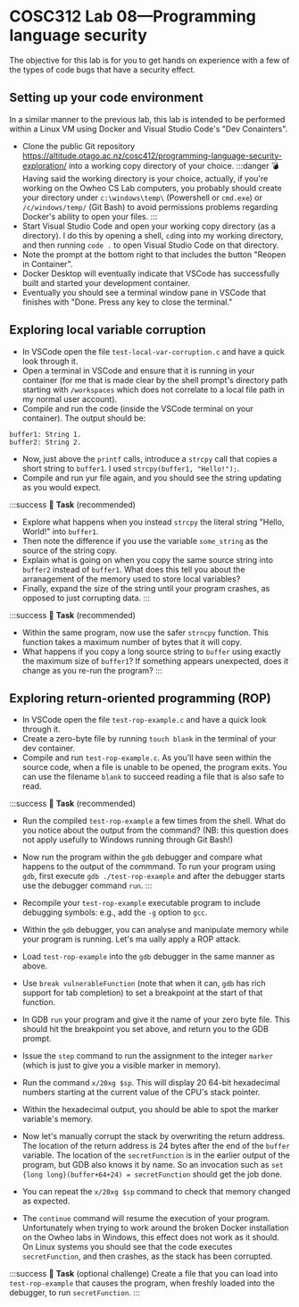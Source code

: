 # COSC312 Lab 08—Programming language security

The objective for this lab is for you to get hands on experience with a few of the types of code bugs that have a security effect.

## Setting up your code environment

In a similar manner to the previous lab, this lab is intended to be performed within a Linux VM using Docker and Visual Studio Code's "Dev Conainters".

- Clone the public Git repository https://altitude.otago.ac.nz/cosc412/programming-language-security-exploration/ into a working copy directory of your choice.
:::danger
:bomb: Having said the working directory is your choice, actually, if you're working on the Owheo CS Lab computers, you probably should create your directory under `c:\windows\temp\` (Powershell or `cmd.exe`) or `/c/windows/temp/` (Git Bash) to avoid permissions problems regarding Docker's ability to open your files.
:::
- Start Visual Studio Code and open your working copy directory (as a directory). I do this by opening a shell, `cd`ing into my working directory, and then running `code .` to open Visual Studio Code on that directory.
- Note the prompt at the bottom right to that includes the button "Reopen in Container".
- Docker Desktop will eventually indicate that VSCode has successfully built and started your development container.
- Eventually you should see a terminal window pane in VSCode that finishes with "Done. Press any key to close the terminal."

## Exploring local variable corruption

- In VSCode open the file `test-local-var-corruption.c` and have a quick look through it.
- Open a terminal in VSCode and ensure that it is running in your container (for me that is made clear by the shell prompt's directory path starting with `/workspaces` which does not correlate to a local file path in my normal user account).
- Compile and run the code (inside the VSCode terminal on your container). The output should be:
```
buffer1: String 1.
buffer2: String 2.
```
- Now, just above the `printf` calls, introduce a `strcpy` call that copies a short string to `buffer1`. I used `strcpy(buffer1, "Hello!");`.
- Compile and run yur file again, and you should see the string updating as you would expect.

:::success
:pencil: 
**Task** (recommended)
- Explore what happens when you instead `strcpy` the literal string "Hello, World!" into `buffer1`.
- Then note the difference if you use the variable `some_string` as the source of the string copy.
- Explain what is going on when you copy the same source string into `buffer2` instead of `buffer1`. What does this tell you about the arranagement of the memory used to store local variables?
- Finally, expand the size of the string until your program crashes, as opposed to just corrupting data.
:::

:::success
:pencil: 
**Task** (recommended)
- Within the same program, now use the safer `strncpy` function. This function takes a maximum number of bytes that it will copy.
- What happens if you copy a long source string to `buffer` using exactly the maximum size of `buffer1`? If something appears unexpected, does it change as you re-run the program?
:::

## Exploring return-oriented programming (ROP)

- In VSCode open the file `test-rop-example.c` and have a quick look through it.
- Create a zero-byte file by running `touch blank` in the terminal of your dev container.
- Compile and run `test-rop-example.c`. As you'll have seen within the source code, when a file is unable to be opened, the program exits. You can use the filename `blank` to succeed reading a file that is also safe to read.

:::success
:pencil: 
**Task** (recommended)
- Run the compiled `test-rop-example` a few times from the shell. What do you notice about the output from the command? (NB: this question does not apply usefully to Windows running through Git Bash!)
- Now run the program within the `gdb` debugger and compare what happens to the output of the commmand. To run your program using `gdb`, first execute `gdb ./test-rop-example` and after the debugger starts use the debugger command `run`.
:::

- Recompile your `test-rop-example` executable program to include debugging symbols: e.g., add the `-g` option to `gcc`.
- Within the `gdb` debugger, you can analyse and manipulate memory while your program is running. Let's ma ually apply a ROP attack.
- Load `test-rop-example` into the `gdb` debugger in the same manner as above.
- Use `break vulnerableFunction` (note that when it can, `gdb` has rich support for tab completion) to set a breakpoint at the start of that function.
- In GDB `run` your program and give it the name of your zero byte file. This should hit the breakpoint you set above, and return you to the GDB prompt.
- Issue the `step` command to run the assignment to the integer `marker` (which is just to give you a visible marker in memory).
- Run the command `x/20xg $sp`. This will display 20 64-bit hexadecimal numbers starting at the current value of the CPU's stack pointer.
- Within the hexadecimal output, you should be able to spot the marker variable's memory.
- Now let's manually corrupt the stack by overwriting the return address. The location of the return address is 24 bytes after the end of the `buffer` variable. The location of the `secretFunction` is in the earlier output of the program, but GDB also knows it by name. So an invocation such as `set {long long}(buffer+64+24) = secretFunction` should get the job done.
- You can repeat the `x/20xg $sp` command to check that memory changed as expected.
- The `continue` command will resume the execution of your program. Unfortunately when trying to work around the broken Docker installation on the Owheo labs in Windows, this effect does not work as it should. On Linux systems you should see that the code executes `secretFunction`, and then crashes, as the stack has been corrupted.

:::success
:pencil: 
**Task** (optional challenge)
Create a file that you can load into `test-rop-example` that causes the program, when freshly loaded into the debugger, to run `secretFunction`.
:::